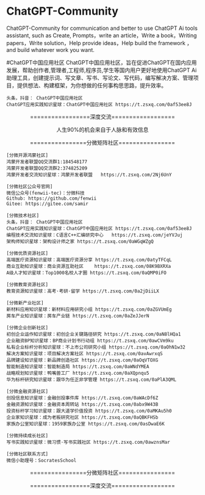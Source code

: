 # ChatGPT-Community
ChatGPT-Community  for communication and better to use ChatGPT Ai tools assistant,  such as Create, Prompts，write an article，Write a book，Writing papers，Write solution，Help provide ideas，Help build the framework ，and build whatever work you  want.

#ChatGPT中国应用社区
ChatGPT中国应用社区，旨在促进ChatGPT在国内应用发展，帮助创作者,管理者,工程师,程序员,学生等国内用户更好地使用ChatGPT Ai助理工具，创建提示词、写文章、写书、写论文、写代码，编写解决方案、管理项目，提供想法、构建框架，为你想做的任何事构思思路，提升效率。

	头条，抖音： ChatGPT中国应用社区
	ChatGPT应用实践知识星球：ChatGPT中国应用社区 https://t.zsxq.com/0af53ee8J

<p align="center">
=================深度交流==================
</p>

<p align="center">
      人生90%的机会来自于人脉和有效信息
</p>

<p align="center">
================分微矩阵社区================
</p>

<p align="center">
	
	
	[分微开源鸿蒙社区]
	鸿蒙开发者联盟QQ交流群1:184548177
	鸿蒙开发者联盟QQ交流群2:374825209
	鸿蒙开发者交流知识星球：鸿蒙开发者联盟   https://t.zsxq.com/2Nj6UnY 
	
	[分微社区公众号官网]
	微信公众号(fenwii-tec)：分微科技
	Github: https://github.com/fenwii
	Gitee: https://gitee.com/samir
	
	[分微技术社区]
	头条，抖音： ChatGPT中国应用社区
	ChatGPT应用实践知识星球：ChatGPT中国应用社区 https://t.zsxq.com/0af53ee8J
	编程技术交流知识星球：C语言C++汇编研究中心   https://t.zsxq.com/jeYVJuj
	架构师知识星球：架构设计师之家 https://t.zsxq.com/0aWGqWZgQ
	
	[分微优质资源社区]
	高端医疗资源知识星球：高端医疗资源分享 https://t.zsxq.com/0atyTFCqL
	商业互助知识星球：商业资源互助社区    https://t.zsxq.com/08K9BXRXa
	A级人才知识星球：Top1000名校人才圈 https://t.zsxq.com/0aQMP0iFO
	
	[分微教育资源社区]
	教育资源知识星球：高考·考研·留学 https://t.zsxq.com/0a2jDiiLX
	
	[分微新产业社区]
	新材料应用知识星球：新材料应用研究小组 https://t.zsxq.com/0aZGVUmEg
	房车产业知识星球：房车产业链 https://t.zsxq.com/0aZeJJerN

	[分微企业创新社区]
	初创企业运作知识星球：初创企业关键路径研究 https://t.zsxq.com/0aN8lHQa1
	企业融资BP知识星球：BP商业计划书行动组 https://t.zsxq.com/0awCVm9ku
	私有企业标杆分析知识星球：不上市公司研究小组 https://t.zsxq.com/0aOhN1w32
	解决方案知识星球：项目解决方案社区 https://t.zsxq.com/0avAwrxqS
	品牌建设知识星球：新品牌创造社区 https://t.zsxq.com/0aOqVTOXG
	智能制造知识星球：智能制造局 https://t.zsxq.com/0aWNdYMEA
	战略规划知识星球：鸭嘴兽工厂 https://t.zsxq.com/0aXQpnqu5
	华为标杆研究知识星球：跟华为任正非学管理 https://t.zsxq.com/0aPlA3QML
	
	[分微金融资源社区]
	创投信息知识星球：金融创投事件库 https://t.zsxq.com/0aWAcDf6Z
	金融资源知识星球：金融资本周转站 https://t.zsxq.com/0abx9W43B
	投资标杆学习知识星球：跟大道学价值投资 https://t.zsxq.com/0aMKAu5h0
	企业家知识星球：成为老板研究社区 https://t.zsxq.com/0aQBKFHSb
	家族办公室知识星球：1959家族办公室 https://t.zsxq.com/0asDwaE6K
	
	[分微持续成长社区]
	写书实践知识星球：微习惯·写书实践社区 https://t.zsxq.com/0awznsMar
	
	[分微社区联系方式]
	微信小助理号：SocratesSchool

</p>  
</p>  
<p align="center">
================分微矩阵社区================
</p>
<p align="center">
=================深度交流==================
</p>
